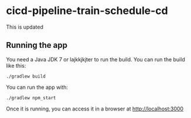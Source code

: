 # cicd-pipeline-train-schedule-cd

This is updated 

## Running the app

You need a Java JDK 7 or lajkkjkjter to run the build. You can run the build like this:

    ./gradlew build

You can run the app with:

    ./gradlew npm_start

Once it is running, you can access it in a browser at [http://localhost:3000](http://localhost:3000)
